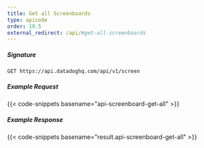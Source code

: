 ```yaml
---
title: Get all Screenboards
type: apicode
order: 19.5
external_redirect: /api/#get-all-screenboards
---
```


##### Signature
`GET https://api.datadoghq.com/api/v1/screen`
##### Example Request
{{< code-snippets basename="api-screenboard-get-all" >}}
##### Example Response
{{< code-snippets basename="result.api-screenboard-get-all" >}}

